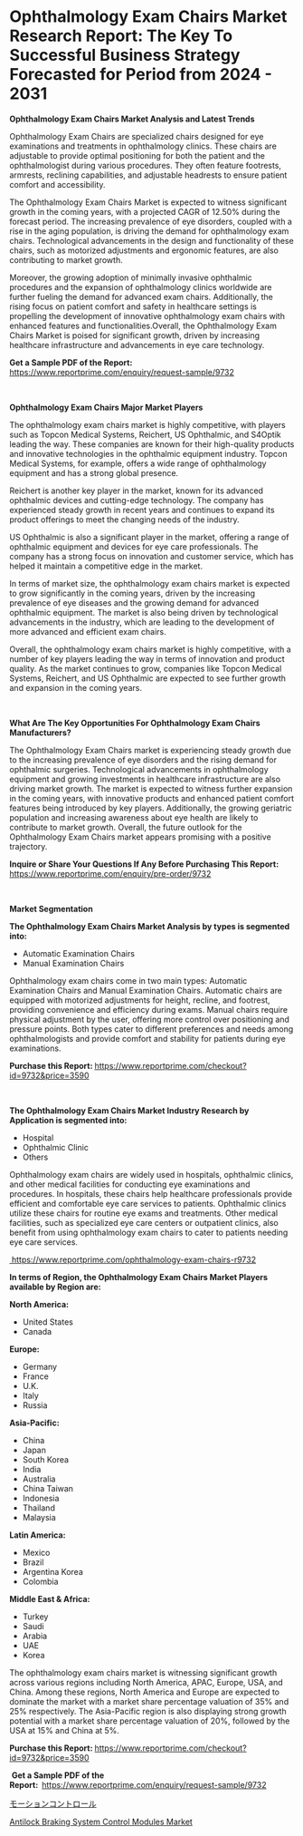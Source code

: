 <p><h1>Ophthalmology Exam Chairs Market Research Report: The Key To Successful Business Strategy Forecasted for Period from 2024 - 2031</h1></p><p><strong>Ophthalmology Exam Chairs Market Analysis and Latest Trends</strong></p>
<p><p>Ophthalmology Exam Chairs are specialized chairs designed for eye examinations and treatments in ophthalmology clinics. These chairs are adjustable to provide optimal positioning for both the patient and the ophthalmologist during various procedures. They often feature footrests, armrests, reclining capabilities, and adjustable headrests to ensure patient comfort and accessibility.</p><p>The Ophthalmology Exam Chairs Market is expected to witness significant growth in the coming years, with a projected CAGR of 12.50% during the forecast period. The increasing prevalence of eye disorders, coupled with a rise in the aging population, is driving the demand for ophthalmology exam chairs. Technological advancements in the design and functionality of these chairs, such as motorized adjustments and ergonomic features, are also contributing to market growth.</p><p>Moreover, the growing adoption of minimally invasive ophthalmic procedures and the expansion of ophthalmology clinics worldwide are further fueling the demand for advanced exam chairs. Additionally, the rising focus on patient comfort and safety in healthcare settings is propelling the development of innovative ophthalmology exam chairs with enhanced features and functionalities.Overall, the Ophthalmology Exam Chairs Market is poised for significant growth, driven by increasing healthcare infrastructure and advancements in eye care technology.</p></p>
<p><strong>Get a Sample PDF of the Report:&nbsp;</strong> <a href="https://www.reportprime.com/enquiry/request-sample/9732">https://www.reportprime.com/enquiry/request-sample/9732</a></p>
<p>&nbsp;</p>
<p><strong>Ophthalmology Exam Chairs Major Market Players</strong></p>
<p><p>The ophthalmology exam chairs market is highly competitive, with players such as Topcon Medical Systems, Reichert, US Ophthalmic, and S4Optik leading the way. These companies are known for their high-quality products and innovative technologies in the ophthalmic equipment industry. Topcon Medical Systems, for example, offers a wide range of ophthalmology equipment and has a strong global presence.</p><p>Reichert is another key player in the market, known for its advanced ophthalmic devices and cutting-edge technology. The company has experienced steady growth in recent years and continues to expand its product offerings to meet the changing needs of the industry.</p><p>US Ophthalmic is also a significant player in the market, offering a range of ophthalmic equipment and devices for eye care professionals. The company has a strong focus on innovation and customer service, which has helped it maintain a competitive edge in the market.</p><p>In terms of market size, the ophthalmology exam chairs market is expected to grow significantly in the coming years, driven by the increasing prevalence of eye diseases and the growing demand for advanced ophthalmic equipment. The market is also being driven by technological advancements in the industry, which are leading to the development of more advanced and efficient exam chairs.</p><p>Overall, the ophthalmology exam chairs market is highly competitive, with a number of key players leading the way in terms of innovation and product quality. As the market continues to grow, companies like Topcon Medical Systems, Reichert, and US Ophthalmic are expected to see further growth and expansion in the coming years.</p></p>
<p>&nbsp;</p>
<p><strong>What Are The Key Opportunities For Ophthalmology Exam Chairs Manufacturers?</strong></p>
<p><p>The Ophthalmology Exam Chairs market is experiencing steady growth due to the increasing prevalence of eye disorders and the rising demand for ophthalmic surgeries. Technological advancements in ophthalmology equipment and growing investments in healthcare infrastructure are also driving market growth. The market is expected to witness further expansion in the coming years, with innovative products and enhanced patient comfort features being introduced by key players. Additionally, the growing geriatric population and increasing awareness about eye health are likely to contribute to market growth. Overall, the future outlook for the Ophthalmology Exam Chairs market appears promising with a positive trajectory.</p></p>
<p><strong>Inquire or Share Your Questions If Any Before Purchasing This Report:</strong> <a href="https://www.reportprime.com/enquiry/pre-order/9732">https://www.reportprime.com/enquiry/pre-order/9732</a></p>
<p>&nbsp;</p>
<p><strong>Market Segmentation</strong></p>
<p><strong>The Ophthalmology Exam Chairs Market Analysis by types is segmented into:</strong></p>
<p><ul><li>Automatic Examination Chairs</li><li>Manual Examination Chairs</li></ul></p>
<p><p>Ophthalmology exam chairs come in two main types: Automatic Examination Chairs and Manual Examination Chairs. Automatic chairs are equipped with motorized adjustments for height, recline, and footrest, providing convenience and efficiency during exams. Manual chairs require physical adjustment by the user, offering more control over positioning and pressure points. Both types cater to different preferences and needs among ophthalmologists and provide comfort and stability for patients during eye examinations.</p></p>
<p><strong>Purchase this Report:&nbsp;</strong><a href="https://www.reportprime.com/checkout?id=9732&price=3590">https://www.reportprime.com/checkout?id=9732&price=3590</a></p>
<p>&nbsp;</p>
<p><strong>The Ophthalmology Exam Chairs Market Industry Research by Application is segmented into:</strong></p>
<p><ul><li>Hospital</li><li>Ophthalmic Clinic</li><li>Others</li></ul></p>
<p><p>Ophthalmology exam chairs are widely used in hospitals, ophthalmic clinics, and other medical facilities for conducting eye examinations and procedures. In hospitals, these chairs help healthcare professionals provide efficient and comfortable eye care services to patients. Ophthalmic clinics utilize these chairs for routine eye exams and treatments. Other medical facilities, such as specialized eye care centers or outpatient clinics, also benefit from using ophthalmology exam chairs to cater to patients needing eye care services.</p></p>
<p><a href="https://www.reportprime.com/ophthalmology-exam-chairs-r9732">&nbsp;https://www.reportprime.com/ophthalmology-exam-chairs-r9732</a></p>
<p><strong>In terms of Region, the Ophthalmology Exam Chairs Market Players available by Region are:</strong></p>
<p>
    <p> <strong> North America: </strong>
        <ul>
            <li>United States</li>
            <li>Canada</li>
        </ul>
        </p> 
    <p> <strong> Europe: </strong>
        <ul>
            <li>Germany</li>
            <li>France</li>
            <li>U.K.</li>
            <li>Italy</li>
            <li>Russia</li>
        </ul>
        </p> 
    <p> <strong> Asia-Pacific: </strong>
        <ul>
            <li>China</li>
            <li>Japan</li>
            <li>South Korea</li>
            <li>India</li>
            <li>Australia</li>
            <li>China Taiwan</li>
            <li>Indonesia</li>
            <li>Thailand</li>
            <li>Malaysia</li>
        </ul>
        </p> 
    <p> <strong> Latin America: </strong>
        <ul>
            <li>Mexico</li>
            <li>Brazil</li>
            <li>Argentina Korea</li>
            <li>Colombia</li>
        </ul>
        </p> 
    <p> <strong> Middle East & Africa: </strong>
        <ul>
            <li>Turkey</li>
            <li>Saudi</li>
            <li>Arabia</li>
            <li>UAE</li>
            <li>Korea</li>
        </ul>
    </p>
    </p>
<p><p>The ophthalmology exam chairs market is witnessing significant growth across various regions including North America, APAC, Europe, USA, and China. Among these regions, North America and Europe are expected to dominate the market with a market share percentage valuation of 35% and 25% respectively. The Asia-Pacific region is also displaying strong growth potential with a market share percentage valuation of 20%, followed by the USA at 15% and China at 5%.</p></p>
<p><strong>Purchase this Report: </strong><a href="https://www.reportprime.com/checkout?id=9732&price=3590">https://www.reportprime.com/checkout?id=9732&price=3590</a></p>
<p>&nbsp;<strong>Get a Sample PDF of the Report:&nbsp;&nbsp;</strong><a href="https://www.reportprime.com/enquiry/request-sample/9732">https://www.reportprime.com/enquiry/request-sample/9732</a></p>
<p><strong></strong></p>
<p><p><a href="https://github.com/LeoraEber/Market-Research-Report-List-1/blob/main/728899478871.md">モーションコントロール</a></p><p><a href="https://view.publitas.com/reportprime-1/antilock-braking-system-control-modules-market-research-report-its-history-and-forecast-2024-to-2031/">Antilock Braking System Control Modules Market</a></p></p>